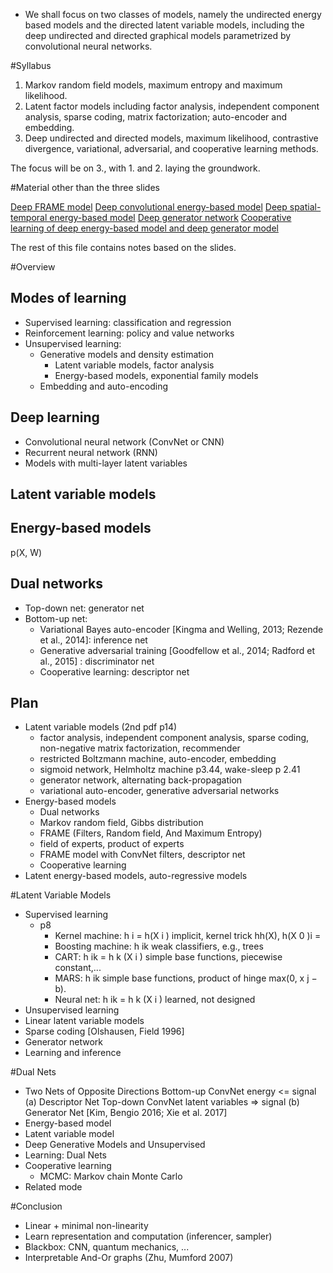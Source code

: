 * We shall focus on two classes of models, namely the undirected energy based
  models and the directed latent variable models, including the deep undirected
  and directed graphical models parametrized by convolutional neural networks.

#Syllabus

1. Markov random field models, maximum entropy and maximum likelihood.
2. Latent factor models including factor analysis, independent component
   analysis, sparse coding, matrix factorization; auto-encoder and embedding.
3. Deep undirected and directed models, maximum likelihood, contrastive
   divergence, variational, adversarial, and cooperative learning methods.

The focus will be on 3., with 1. and 2. laying the groundwork.

#Material other than the three slides

[Deep FRAME model](http://www.stat.ucla.edu/~yang.lu/project/deepFrame/main.html)
[Deep convolutional energy-based model](http://www.stat.ucla.edu/~ywu/GenerativeConvNet/main.html)
[Deep spatial-temporal energy-based model](http://www.stat.ucla.edu/~jxie/STGConvNet/STGConvNet.html)
[Deep generator network](http://www.stat.ucla.edu/~ywu/ABP/main.html)
[Cooperative learning of deep energy-based model and deep generator model](http://www.stat.ucla.edu/~ywu/CoopNets/main.html)

The rest of this file contains notes based on the slides.

#Overview

## Modes of learning

* Supervised learning: classification and regression
* Reinforcement learning: policy and value networks
* Unsupervised learning:
  * Generative models and density estimation
    * Latent variable models, factor analysis
    * Energy-based models, exponential family models
  * Embedding and auto-encoding

## Deep learning

* Convolutional neural network (ConvNet or CNN)
* Recurrent neural network (RNN)
* Models with multi-layer latent variables

## Latent variable models

## Energy-based models

p(X, W)

## Dual networks

* Top-down net: generator net
* Bottom-up net:
  * Variational Bayes auto-encoder [Kingma and Welling, 2013; Rezende et al., 2014]: inference net
  * Generative adversarial training [Goodfellow et al., 2014; Radford et al., 2015] : discriminator net
  * Cooperative learning: descriptor net

## Plan

* Latent variable models (2nd pdf p14)
  * factor analysis, independent component analysis, sparse coding,
    non-negative matrix factorization, recommender
  * restricted Boltzmann machine, auto-encoder, embedding
  * sigmoid network, Helmholtz machine p3.44, wake-sleep p 2.41
  * generator network, alternating back-propagation
  * variational auto-encoder, generative adversarial networks
* Energy-based models
  * Dual networks
  * Markov random field, Gibbs distribution
  * FRAME (Filters, Random field, And Maximum Entropy)
  * field of experts, product of experts
  * FRAME model with ConvNet filters, descriptor net
  * Cooperative learning
* Latent energy-based models, auto-regressive models

#Latent Variable Models

* Supervised learning
  * p8
    * Kernel machine: h i = h(X i ) implicit, kernel trick hh(X), h(X 0 )i =
    * Boosting machine: h ik weak classifiers, e.g., trees
    * CART: h ik = h k (X i ) simple base functions, piecewise constant,...
    * MARS: h ik simple base functions, product of hinge max(0, x j − b).
    * Neural net: h ik = h k (X i ) learned, not designed
* Unsupervised learning
* Linear latent variable models
* Sparse coding [Olshausen, Field 1996]
* Generator network
* Learning and inference

#Dual Nets

* Two Nets of Opposite Directions
  Bottom-up ConvNet   energy <= signal            (a) Descriptor Net
  Top-down ConvNet    latent variables => signal  (b) Generator Net
  [Kim, Bengio 2016; Xie et al. 2017]
* Energy-based model
* Latent variable model
* Deep Generative Models and Unsupervised
* Learning: Dual Nets
* Cooperative learning
  * MCMC: Markov chain Monte Carlo
* Related mode

#Conclusion

* Linear + minimal non-linearity
* Learn representation and computation (inferencer, sampler)
* Blackbox: CNN, quantum mechanics, ...
* Interpretable And-Or graphs (Zhu, Mumford 2007)
